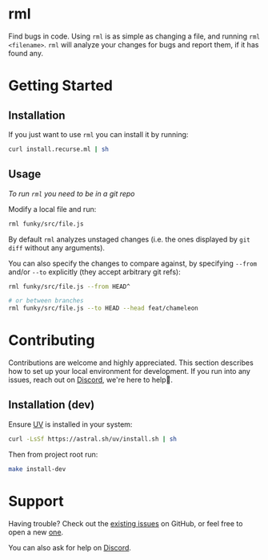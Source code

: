 # rml

Find bugs in code.
Using `rml` is as simple as changing a file, and running `rml <filename>`.
`rml` will analyze your changes for bugs and report them, if it has found any.


# Getting Started

## Installation

If you just want to use `rml` you can install it by running: 

```bash
curl install.recurse.ml | sh
```

## Usage

_To run `rml` you need to be in a git repo_

Modify a local file and run:

```bash
rml funky/src/file.js
```

By default `rml` analyzes unstaged changes (i.e. the ones displayed by `git diff` without any arguments).

You can also specify the changes to compare against, by specifying `--from` and/or `--to` explicitly (they accept arbitrary git refs):

```bash
rml funky/src/file.js --from HEAD^

# or between branches
rml funky/src/file.js --to HEAD --head feat/chameleon
```

# Contributing

Contributions are welcome and highly appreciated.
This section describes how to set up your local environment for development.
If you run into any issues, reach out on [Discord](https://discord.gg/DHrYe75W), we're here to help🫡.

## Installation (dev)

Ensure [UV](https://github.com/astral-sh/uv?tab=readme-ov-file#installation) is installed in your system:

```bash
curl -LsSf https://astral.sh/uv/install.sh | sh
```

Then from project root run:

```bash
make install-dev
```

# Support

Having trouble? Check out the [existing issues](https://github.com/recurse-ml/rml/issues/) on GitHub, or feel free to open a new [one](https://github.com/recurse-ml/rml/issues/new/).

You can also ask for help on [Discord](https://discord.gg/DHrYe75W).
